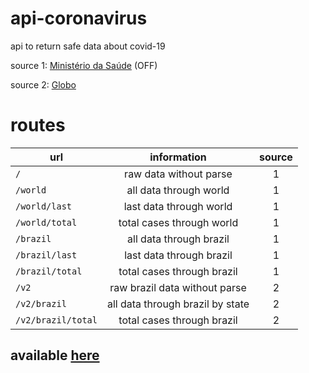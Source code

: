 # api-coronavirus
api to return safe data about covid-19

source 1: [Ministério da Saúde](http://plataforma.saude.gov.br/novocoronavirus/) (OFF)

source 2: [Globo](https://especiais.g1.globo.com/bemestar/coronavirus/mapa-coronavirus/)

# routes

| url                | information                      | source |
| ------------------ |:--------------------------------:|:------:|
| `/`                | raw data without parse           | 1      |
| `/world`           | all data through world           | 1      | 
| `/world/last`      | last data through world          | 1      | 
| `/world/total`     | total cases through world        | 1      |
| `/brazil`          | all data through brazil          | 1      |
| `/brazil/last`     | last data through brazil         | 1      |
| `/brazil/total`    | total cases through brazil       | 1      |
| `/v2`              | raw brazil data without parse    | 2      |
| `/v2/brazil`       | all data through brazil by state | 2      |
| `/v2/brazil/total` | total cases through brazil       | 2      |


## available [here](http://dados-br-covid-19.gama-tdc-poa-ai-5290c8c8e5797924dc1ad5d1b85b37c0-0002.us-south.containers.appdomain.cloud)

